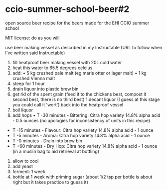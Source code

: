 ccio-summer-school-beer#2
=========================

open source beer recipe for the beers made for the EHI CCIO summer school

MIT license: do as you will

use beer making vessel as described in my Instructable (URL to follow when I've written said Instructable)

1. fill heatproof beer making vessel with 20L cold water
1. heat this water to 65.5 degrees celcius
1. add:
  • 5 kg crushed pale malt (eg maris otter or lager malt)
  • 1 kg crushed Vienna malt
1. steep for 1 hour
1. drain liquor into plastic brew bin
1. get rid of the spent grain (feed it to the chickens best, compost it second best, there is no third best)
1.decant liquor (I guess at this stage you could call it 'wort') back into the heatproof vessel
1. boil liquor
1. add hops
  • T -30 minutes - Bittering: Citra hop variety 14.8% alpha acid - 0.5 ounces (no apologies for inconsistency of units in this recipe)
  * T -15 minutes - Flavour: Citra hop variety 14.8% alpha acid - 1 ounce
  * T -5 minutes - Aroma: Citra hop variety 14.8% alpha acid - 1 ounce
  * T -0 minutes  - Drain into brew bin
  * T +60 minutes - Dry Hop: Citra hop variety 14.8% alpha acid - 1 ounce (in a muslin bag to aid retrieval at bottling)
1. allow to cool
1. add yeast
1. ferment: 1 week
1. bottle at 1 week with priming sugar (about 1/2 tsp per bottle is about right but it takes practice to guess it)

